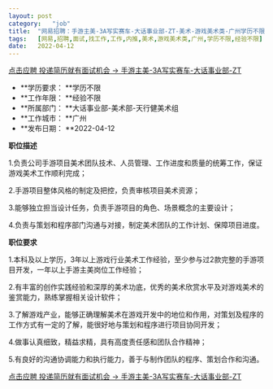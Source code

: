 ```yaml
---
layout:	post
category:	"job"
title:	"网易招聘：手游主美-3A写实赛车-大话事业部-ZT-美术-游戏美术类-广州学历不限经验不限"
tags:	[网易,招聘,面试,找工作,工作,内推,美术,游戏美术类,广州,学历不限,经验不限]
date:	2022-04-12
---
```


[点击应聘 投递简历就有面试机会 ->  手游主美-3A写实赛车-大话事业部-ZT](http://mobile.bole.netease.com/bole/boleDetail?id=39528&employeeId=346f03c3cda5f04c&key=all)



- **学历要求： **学历不限
- **工作年限： **经验不限
- **所属部门： **大话事业部-美术部-天行健美术组
- **工作城市： **广州
- **发布日期： **2022-04-12



**职位描述**

1.负责公司手游项目美术团队技术、人员管理、工作进度和质量的统筹工作，保证游戏美术工作顺利完成；

2.手游项目整体风格的制定及把控，负责审核项目美术资源；

3.能够独立担当设计任务，负责手游项目的角色、场景概念的主要设计；

4.负责与策划和程序部门沟通与对接，制定美术团队的工作计划、保障项目进度。



**职位要求**

1.本科及以上学历，3年以上游戏行业美术工作经验，至少参与过2款完整的手游项目开发，一年以上手游主美岗位工作经验；

2.有丰富的创作实践经验和深厚的美术功底，优秀的美术欣赏水平及对游戏美术的鉴赏能力，熟练掌握相关设计软件；

3.了解游戏产业，能够正确理解美术在游戏开发中的地位和作用，对策划及程序的工作方式有一定的了解，能很好地与策划和程序进行项目协同开发；

4.做事认真细致，精益求精，具有高度责任感和团队合作精神；

5.有良好的沟通协调能力和执行能力，善于与制作团队的程序、策划合作和沟通。



[点击应聘 投递简历就有面试机会 ->  手游主美-3A写实赛车-大话事业部-ZT](http://mobile.bole.netease.com/bole/boleDetail?id=39528&employeeId=346f03c3cda5f04c&key=all)